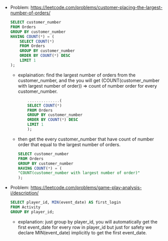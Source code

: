 - Problem: https://leetcode.com/problems/customer-placing-the-largest-number-of-orders/

    ```sql
    SELECT customer_number
    FROM Orders
    GROUP BY customer_number
    HAVING COUNT(*) = (
        SELECT COUNT(*)
        FROM Orders
        GROUP BY customer_number
        ORDER BY COUNT(*) DESC
        LIMIT 1
    );
    ```
    - explaination: 
    find the largest number of orders from the customer_number, and the you will get (COUNT(customer_number with largest number of order)) => count of number order for every customer_number.
        ```sql
            ..............(
            SELECT COUNT(*)
            FROM Orders
            GROUP BY customer_number
            ORDER BY COUNT(*) DESC
            LIMIT 1
            );
        ```
    - then get the every customer_number that have count of number order that equal to the largest number of orders.
        ```sql
        SELECT customer_number
        FROM Orders
        GROUP BY customer_number
        HAVING COUNT(*) = (
        "COUNT(customer_number with largest number of order)"
        );
        ```

- Problem: https://leetcode.com/problems/game-play-analysis-i/description/

    ```sql
    SELECT player_id, MIN(event_date) AS first_login
    FROM Activity
    GROUP BY player_id;
    ```


    -   explanation: 
    just group by player_id, you will automatically get the first event_date for every row in player_id but just for safety we declare MIN(event_date) implicitly to get the first event_date.

